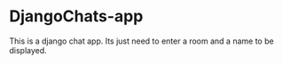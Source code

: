 # DjangoChats-app
This is a django chat app.
Its just need to enter a room and a name to be displayed.


